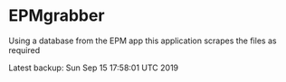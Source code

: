 # EPMgrabber
Using a database from the EPM app this application scrapes the files as required


Latest backup: Sun Sep 15 17:58:01 UTC 2019
